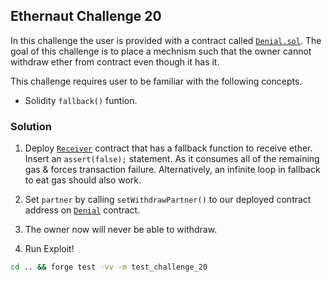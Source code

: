## Ethernaut Challenge 20

In this challenge the user is provided with a contract called [`Denial.sol`](./Denial.sol). The goal of this challenge is to place a mechnism such that the owner cannot withdraw ether from contract even though it has it.

This challenge requires user to be familiar with the following concepts.
- Solidity `fallback()` funtion.

### Solution
1. Deploy [`Receiver`](./Denial.sol) contract that has a fallback function to receive ether. Insert an `assert(false);` statement. As it consumes all of the remaining gas & forces transaction failure. Alternatively, an infinite loop in fallback to eat gas should also work.
2. Set `partner` by calling `setWithdrawPartner()` to our deployed contract address on [`Denial`](./Denial.sol) contract.
3. The owner now will never be able to withdraw.

1. Run Exploit!
```sh
cd .. && forge test -vv -m test_challenge_20
```